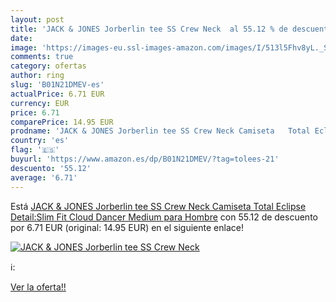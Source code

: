 ```yaml
---
layout: post
title: 'JACK & JONES Jorberlin tee SS Crew Neck  al 55.12 % de descuento'
date: 
image: 'https://images-eu.ssl-images-amazon.com/images/I/513l5Fhv8yL._SL200_.jpg'
comments: true
category: ofertas
author: ring
slug: 'B01N21DMEV-es'
actualPrice: 6.71 EUR
currency: EUR
price: 6.71
comparePrice: 14.95 EUR
prodname: 'JACK & JONES Jorberlin tee SS Crew Neck Camiseta   Total Eclipse Detail:Slim Fit Cloud Dancer   Medium para Hombre'
country: 'es'
flag: '🇪🇸'
buyurl: 'https://www.amazon.es/dp/B01N21DMEV/?tag=tolees-21'
descuento: '55.12'
average: '6.71'
---
```


Está [JACK & JONES Jorberlin tee SS Crew Neck Camiseta   Total Eclipse Detail:Slim Fit Cloud Dancer   Medium para Hombre](https://www.amazon.es/dp/B01N21DMEV/?tag=tolees-21) con 55.12 de descuento por 6.71 EUR (original: 14.95 EUR) en el siguiente enlace!

[![JACK & JONES Jorberlin tee SS Crew Neck ](https://images-eu.ssl-images-amazon.com/images/I/513l5Fhv8yL._SL200_.jpg)](https://www.amazon.es/dp/B01N21DMEV/?tag=tolees-21)

ℹ️:


[Ver la oferta!!](https://www.amazon.es/dp/B01N21DMEV/?tag=tolees-21)
